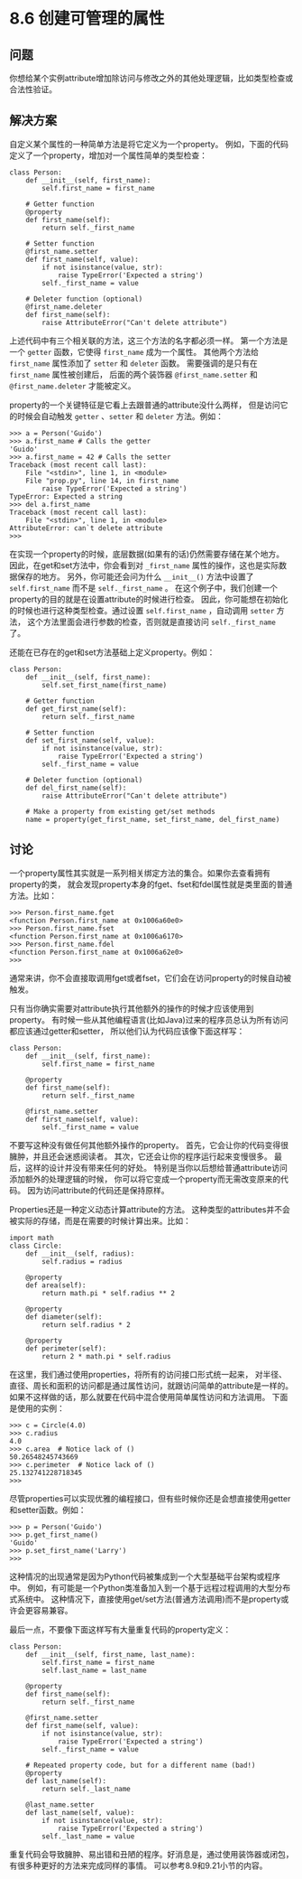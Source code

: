 

# 8.6 创建可管理的属性

## 问题

你想给某个实例attribute增加除访问与修改之外的其他处理逻辑，比如类型检查或合法性验证。

## 解决方案

自定义某个属性的一种简单方法是将它定义为一个property。 例如，下面的代码定义了一个property，增加对一个属性简单的类型检查：

    
    
    class Person:
        def __init__(self, first_name):
            self.first_name = first_name
    
        # Getter function
        @property
        def first_name(self):
            return self._first_name
    
        # Setter function
        @first_name.setter
        def first_name(self, value):
            if not isinstance(value, str):
                raise TypeError('Expected a string')
            self._first_name = value
    
        # Deleter function (optional)
        @first_name.deleter
        def first_name(self):
            raise AttributeError("Can't delete attribute")
    

上述代码中有三个相关联的方法，这三个方法的名字都必须一样。 第一个方法是一个 `getter` 函数，它使得 `first_name` 成为一个属性。
其他两个方法给 `first_name` 属性添加了 `setter` 和 `deleter` 函数。 需要强调的是只有在 `first_name`
属性被创建后， 后面的两个装饰器 `@first_name.setter` 和 `@first_name.deleter` 才能被定义。

property的一个关键特征是它看上去跟普通的attribute没什么两样， 但是访问它的时候会自动触发 `getter` 、`setter` 和
`deleter` 方法。例如：

    
    
    >>> a = Person('Guido')
    >>> a.first_name # Calls the getter
    'Guido'
    >>> a.first_name = 42 # Calls the setter
    Traceback (most recent call last):
        File "<stdin>", line 1, in <module>
        File "prop.py", line 14, in first_name
            raise TypeError('Expected a string')
    TypeError: Expected a string
    >>> del a.first_name
    Traceback (most recent call last):
        File "<stdin>", line 1, in <module>
    AttributeError: can`t delete attribute
    >>>
    

在实现一个property的时候，底层数据(如果有的话)仍然需要存储在某个地方。 因此，在get和set方法中，你会看到对 `_first_name`
属性的操作，这也是实际数据保存的地方。 另外，你可能还会问为什么 `__init__()` 方法中设置了 `self.first_name` 而不是
`self._first_name` 。 在这个例子中，我们创建一个property的目的就是在设置attribute的时候进行检查。
因此，你可能想在初始化的时候也进行这种类型检查。通过设置 `self.first_name` ，自动调用 `setter` 方法，
这个方法里面会进行参数的检查，否则就是直接访问 `self._first_name` 了。

还能在已存在的get和set方法基础上定义property。例如：

    
    
    class Person:
        def __init__(self, first_name):
            self.set_first_name(first_name)
    
        # Getter function
        def get_first_name(self):
            return self._first_name
    
        # Setter function
        def set_first_name(self, value):
            if not isinstance(value, str):
                raise TypeError('Expected a string')
            self._first_name = value
    
        # Deleter function (optional)
        def del_first_name(self):
            raise AttributeError("Can't delete attribute")
    
        # Make a property from existing get/set methods
        name = property(get_first_name, set_first_name, del_first_name)
    

## 讨论

一个property属性其实就是一系列相关绑定方法的集合。如果你去查看拥有property的类，
就会发现property本身的fget、fset和fdel属性就是类里面的普通方法。比如：

    
    
    >>> Person.first_name.fget
    <function Person.first_name at 0x1006a60e0>
    >>> Person.first_name.fset
    <function Person.first_name at 0x1006a6170>
    >>> Person.first_name.fdel
    <function Person.first_name at 0x1006a62e0>
    >>>
    

通常来讲，你不会直接取调用fget或者fset，它们会在访问property的时候自动被触发。

只有当你确实需要对attribute执行其他额外的操作的时候才应该使用到property。
有时候一些从其他编程语言(比如Java)过来的程序员总认为所有访问都应该通过getter和setter， 所以他们认为代码应该像下面这样写：

    
    
    class Person:
        def __init__(self, first_name):
            self.first_name = first_name
    
        @property
        def first_name(self):
            return self._first_name
    
        @first_name.setter
        def first_name(self, value):
            self._first_name = value
    

不要写这种没有做任何其他额外操作的property。 首先，它会让你的代码变得很臃肿，并且还会迷惑阅读者。 其次，它还会让你的程序运行起来变慢很多。
最后，这样的设计并没有带来任何的好处。 特别是当你以后想给普通attribute访问添加额外的处理逻辑的时候，
你可以将它变成一个property而无需改变原来的代码。 因为访问attribute的代码还是保持原样。

Properties还是一种定义动态计算attribute的方法。 这种类型的attributes并不会被实际的存储，而是在需要的时候计算出来。比如：

    
    
    import math
    class Circle:
        def __init__(self, radius):
            self.radius = radius
    
        @property
        def area(self):
            return math.pi * self.radius ** 2
    
        @property
        def diameter(self):
            return self.radius * 2
    
        @property
        def perimeter(self):
            return 2 * math.pi * self.radius
    

在这里，我们通过使用properties，将所有的访问接口形式统一起来，
对半径、直径、周长和面积的访问都是通过属性访问，就跟访问简单的attribute是一样的。
如果不这样做的话，那么就要在代码中混合使用简单属性访问和方法调用。 下面是使用的实例：

    
    
    >>> c = Circle(4.0)
    >>> c.radius
    4.0
    >>> c.area  # Notice lack of ()
    50.26548245743669
    >>> c.perimeter  # Notice lack of ()
    25.132741228718345
    >>>
    

尽管properties可以实现优雅的编程接口，但有些时候你还是会想直接使用getter和setter函数。例如：

    
    
    >>> p = Person('Guido')
    >>> p.get_first_name()
    'Guido'
    >>> p.set_first_name('Larry')
    >>>
    

这种情况的出现通常是因为Python代码被集成到一个大型基础平台架构或程序中。
例如，有可能是一个Python类准备加入到一个基于远程过程调用的大型分布式系统中。
这种情况下，直接使用get/set方法(普通方法调用)而不是property或许会更容易兼容。

最后一点，不要像下面这样写有大量重复代码的property定义：

    
    
    class Person:
        def __init__(self, first_name, last_name):
            self.first_name = first_name
            self.last_name = last_name
    
        @property
        def first_name(self):
            return self._first_name
    
        @first_name.setter
        def first_name(self, value):
            if not isinstance(value, str):
                raise TypeError('Expected a string')
            self._first_name = value
    
        # Repeated property code, but for a different name (bad!)
        @property
        def last_name(self):
            return self._last_name
    
        @last_name.setter
        def last_name(self, value):
            if not isinstance(value, str):
                raise TypeError('Expected a string')
            self._last_name = value
    

重复代码会导致臃肿、易出错和丑陋的程序。好消息是，通过使用装饰器或闭包，有很多种更好的方法来完成同样的事情。 可以参考8.9和9.21小节的内容。

